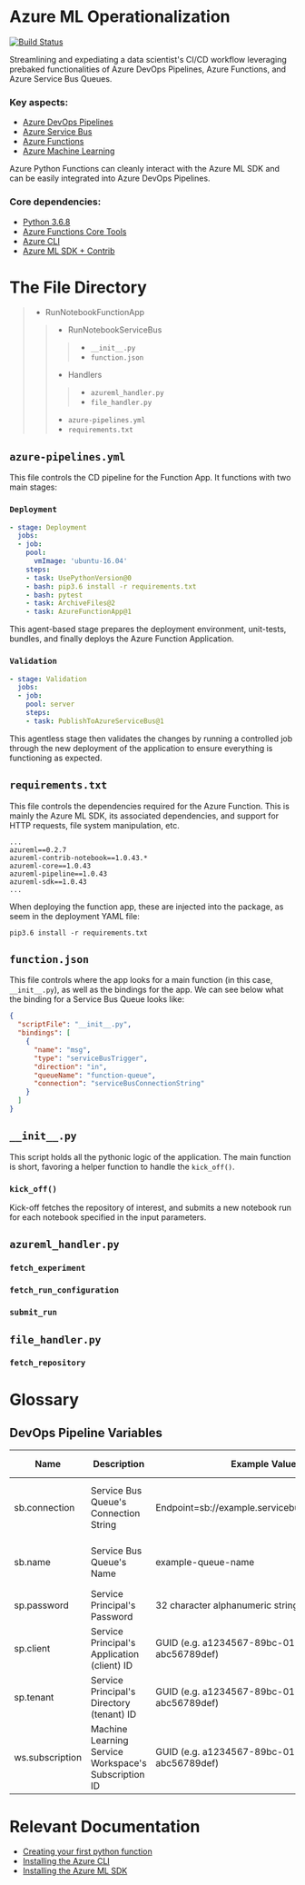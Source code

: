
# Azure ML Operationalization

[![Build Status](https://dev.azure.com/t-brhung/brhung-test-pipeline/_apis/build/status/Mutilar.brhung-deployment-testing?branchName=master)](https://dev.azure.com/t-brhung/brhung-test-pipeline/_build/latest?definitionId=8&branchName=master)

Streamlining and expediating a data scientist's CI/CD workflow leveraging prebaked functionalities of Azure DevOps Pipelines, Azure Functions, and Azure Service Bus Queues.

### Key aspects:
- [Azure DevOps Pipelines](https://azure.microsoft.com/en-us/services/devops/pipelines/)
- [Azure Service Bus](https://azure.microsoft.com/en-us/services/service-bus/)
- [Azure Functions](https://azure.microsoft.com/en-us/services/functions/)
- [Azure Machine Learning](https://azure.microsoft.com/en-us/services/machine-learning-service/)

Azure Python Functions can cleanly interact with the Azure ML SDK and can be easily integrated into Azure DevOps Pipelines. 

### Core dependencies:
- [Python 3.6.8][download-python]
- [Azure Functions Core Tools][functions-run-local]
- [Azure CLI][install-azure-cli]
- [Azure ML SDK + Contrib][install-azure-ml-sdk]

# The File Directory

> - RunNotebookFunctionApp
> > - RunNotebookServiceBus
> > > - ```__init__.py```
> > > - ```function.json```
> > - Handlers
> > > - ```azureml_handler.py```
> > > - ```file_handler.py```
> > - ```azure-pipelines.yml```
> > - ```requirements.txt``` 

## ```azure-pipelines.yml```

This file controls the CD pipeline for the Function App. It functions with two main stages: 

### ```Deployment```

```yml
- stage: Deployment
  jobs:
  - job: 
    pool:
      vmImage: 'ubuntu-16.04'
    steps:
    - task: UsePythonVersion@0
    - bash: pip3.6 install -r requirements.txt
    - bash: pytest
    - task: ArchiveFiles@2
    - task: AzureFunctionApp@1
```

This agent-based stage prepares the deployment environment, unit-tests, bundles, and finally deploys the Azure Function Application. 

### ```Validation```

```yml
- stage: Validation
  jobs:
  - job: 
    pool: server
    steps:
    - task: PublishToAzureServiceBus@1
```

This agentless stage then validates the changes by running a controlled job through the new deployment of the application to ensure everything is functioning as expected.

## ```requirements.txt```

This file controls the dependencies required for the Azure Function. This is mainly the Azure ML SDK, its associated dependencies, and support for HTTP requests, file system manipulation, etc.

```
...
azureml==0.2.7
azureml-contrib-notebook==1.0.43.*
azureml-core==1.0.43
azureml-pipeline==1.0.43
azureml-sdk==1.0.43
...
```

When deploying the function app, these are injected into the package, as seem in the deployment YAML file:

```
pip3.6 install -r requirements.txt
```

## ```function.json```

This file controls where the app looks for a main function (in this case, ```__init__.py```), as well as the bindings for the app. We can see below what the binding for a Service Bus Queue looks like:

```json
{
  "scriptFile": "__init__.py",
  "bindings": [
    {
      "name": "msg",
      "type": "serviceBusTrigger",
      "direction": "in",
      "queueName": "function-queue",
      "connection": "serviceBusConnectionString"
    }
  ]
}
```

## ```__init__.py```

This script holds all the pythonic logic of the application. The main function is short, favoring a helper function to handle the ```kick_off()```. 

### ```kick_off()```

Kick-off fetches the repository of interest, and submits a new notebook run for each notebook specified in the input parameters.

## ```azureml_handler.py```

### ```fetch_experiment```

### ```fetch_run_configuration```

### ```submit_run```

## ```file_handler.py```

### ```fetch_repository```



# Glossary

## DevOps Pipeline Variables

| Name            	| Description                                          	| Example Value                                    	| Where To Find                              	|
|-----------------	|------------------------------------------------------	|--------------------------------------------------	|--------------------------------------------	|
| sb.connection   	| Service Bus Queue's Connection String                	| Endpoint=sb://example.servicebus.windows.net/... 	| Service Bus Queue's Shared Access Policies 	|
| sb.name         	| Service Bus Queue's Name                             	| example-queue-name                               	| Service Bus Queue's Mnemonic Name          	|
| sp.password     	| Service Principal's Password                         	| 32 character alphanumeric string (e.g. A/fb0...) 	| App Registration's Client Secret           	|
| sp.client       	| Service Principal's Application (client) ID          	| GUID (e.g. a1234567-89bc-0123-def4-abc56789def)  	| App Registration's Overview                	|
| sp.tenant       	| Service Principal's Directory (tenant) ID            	| GUID (e.g. a1234567-89bc-0123-def4-abc56789def)  	| App Registration's Overview                	|
| ws.subscription 	| Machine Learning Service Workspace's Subscription ID 	| GUID (e.g. a1234567-89bc-0123-def4-abc56789def)  	| Workspace's Overview                       	|

# Relevant Documentation

- [Creating your first python function][functions-create-first-function-python]
- [Installing the Azure CLI][install-azure-cli]
- [Installing the Azure ML SDK][install-azure-ml-sdk]

[functions-create-first-function-python]: https://docs.microsoft.com/en-us/azure/azure-functions/functions-create-first-function-python
[install-azure-cli]: https://docs.microsoft.com/en-us/cli/azure/install-azure-cli
[functions-run-local]: https://docs.microsoft.com/en-us/azure/azure-functions/functions-run-local#v2
[download-python]: https://www.python.org/downloads/
[install-azure-ml-sdk]: https://docs.microsoft.com/en-us/python/api/overview/azure/ml/install?view=azure-ml-py
[functions-triggers-bindings]: https://docs.microsoft.com/en-us/azure/azure-functions/functions-triggers-bindings